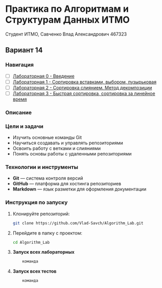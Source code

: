 # Практика по Алгоритмам и Cтруктурам Данных ИТМО

Студент ИТМО, Савченко Влад Александрович 467323
## Вариант 14

### Навигация

- [ ] [Лабораторная 0 - Введение ](Lab0)
- [ ] [Лабораторная 1 - Сортировка вставками, выбором, пузырьковая ](Lab1)
- [ ] [Лабораторная 2 - Сортировка слиянием. Метод декомпозиции ](Lab2)
- [ ] [Лабораторная 3 - Быстрая сортировка, сортировка за линейное время ](Lab3)

### Описание 

### Цели и задачи

- Изучить основные команды Git
- Научиться создавать и управлять репозиториями
- Освоить работу с ветками и слияниями
- Понять основы работы с удаленными репозиториями

### Технологии и инструменты

- **Git** — система контроля версий
- **GitHub** — платформа для хостинга репозиториев
- **Markdown** — язык разметки для оформления документации

### Инструкция по запуску

1. Клонируйте репозиторий:
   ```bash
   git clone https://github.com/Vlad-Savch/Algorithm_Lab.git
   ```
2. Перейдите в папку с проектом:
   ```bash
   cd Algorithm_Lab
   ```
3. **Запуск всех лабораторных**
    ```bash
        команда
   ```

4. **Запуск всех тестов**
    ```bash
        команда
    ```
